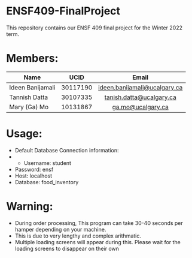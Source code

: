 # ENSF409-FinalProject
This repository contains our ENSF 409 final project for the Winter 2022 term.

# Members:
| Name              | UCID     |             Email              |
| ----------------- |:--------:|:------------------------------:|
| Ideen Banijamali  | 30117190 | ideen.banijamali@ucalgary.ca   |
| Tannish Datta     | 30107335 | tanish.datta@ucalgary.ca       |
| Mary (Ga) Mo      | 10131867 | ga.mo@ucalgary.ca 		        | 

# Usage:
- Default Database Connection information:
- - Username: student
- Password: ensf
- Host: localhost
- Database: food_inventory

# Warning:
- During order processing, This program can take 30-40 seconds per hamper depending on your machine.
- This is due to very lengthy and complex arithmatic.
- Multiple loading screens will appear during this. Please wait for the loading screens to disappear on their own
